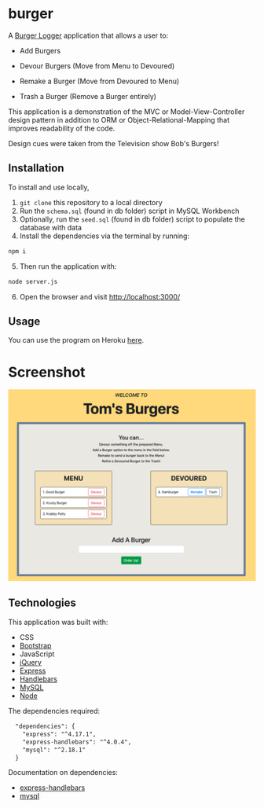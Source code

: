 # burger

A [Burger Logger](https://burgersbytom.herokuapp.com/) application that allows a user to: 

* Add Burgers

* Devour Burgers (Move from Menu to Devoured)

* Remake a Burger (Move from Devoured to Menu)

* Trash a Burger (Remove a Burger entirely)

This application is a demonstration of the MVC or Model-View-Controller design pattern in addition to ORM or Object-Relational-Mapping that improves readability of the code.

Design cues were taken from the Television show Bob's Burgers!


## Installation

To install and use locally, 
1. ```git clone``` this repository to a local directory
2. Run the ```schema.sql``` (found in db folder) script in MySQL Workbench
3. Optionally, run the ```seed.sql``` (found in db folder) script to populate the database with data
4. Install the dependencies via the terminal by running:
```bash
npm i
```
5. Then run the application with:

```bash
node server.js
```
6. Open the browser and visit [http://localhost:3000/](http://localhost:3000/)

## Usage 

You can use the program on Heroku [here](https://burgersbytom.herokuapp.com/).

# Screenshot
![App Screenshot](https://github.com/JOH07995/burger/blob/master/public/assets/img/burgerbytom.png?raw=true)

## Technologies

This application was built with:

* CSS
* [Bootstrap](https://getbootstrap.com/docs/4.4/getting*started/introduction/)
* JavaScript
* [jQuery](https://api.jquery.com/)
* [Express](https://expressjs.com/)
* [Handlebars](https://handlebarsjs.com/guide/)
* [MySQL](https://dev.mysql.com/doc/)
* [Node](https://nodejs.org/en/)

The dependencies required:

```
  "dependencies": {
    "express": "^4.17.1",
    "express-handlebars": "^4.0.4",
    "mysql": "^2.18.1"
  }
  ```

Documentation on dependencies:

- [express-handlebars](https://www.npmjs.com/package/express-handlebars)
- [mysql](https://www.npmjs.com/package/mysql)
